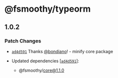 # @fsmoothy/typeorm

## 1.0.2

### Patch Changes

- [`ad4d591`](https://github.com/fsmoothy/fsmoothy/commit/ad4d591b8c954b42bee7ef23dfe373eda464f30b) Thanks [@bondiano](https://github.com/bondiano)! - minify core package

- Updated dependencies [[`ad4d591`](https://github.com/fsmoothy/fsmoothy/commit/ad4d591b8c954b42bee7ef23dfe373eda464f30b)]:
  - @fsmoothy/core@1.1.0
